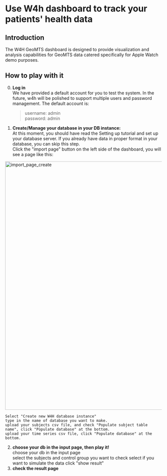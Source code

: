 # Use W4h dashboard to track your patients' health data

## Introduction
The W4H GeoMTS dashboard is designed to provide visualization and analysis capabilities for GeoMTS data catered specifically for Apple Watch demo purposes.

## How to play with it

0. **Log in**  
    We have provided a default account for you to test the system. In the future, w4h will be polished to support multiple users and password management.
    The default account is:
    > username: admin  
      password: admin

1. **Create/Manage your database in your DB instance:**  
At this moment, you should have read the Setting up tutorial and set up your database server.
If you already have data in proper format in your database, you can skip this step.  
Click the "import page" button on the left side of the dashboard, you will see a page like this:  
<img src="./app/static/import_page_create.png" alt="import_page_create" style="width:800px;"/>

    Select "Create new W4H database instance"  
    type in the name of database you want to make.    
    upload your subjects csv file, and check "Populate subject table name", click "Populate database" at the bottom.  
    upload your time series csv file, click "Populate database" at the bottom.  
2. **choose your db in the input page, then play it!**  
    choose your db in the input page  
    select the subjects and control group you want to check
    select if you want to simulate the data
    click "show result"
3. **check the result page**    
 

